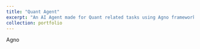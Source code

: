 ```yaml
---
title: "Quant Agent"
excerpt: "An AI Agent made for Quant related tasks using Agno framework<br/><img src='/images/omni-img.png'>"
collection: portfolio
---
```


Agno
